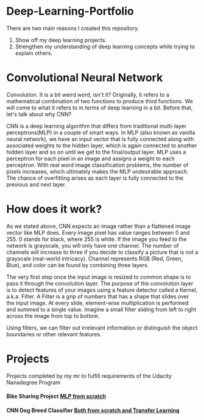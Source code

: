 # Deep-Learning-Portfolio
There are two main reasons I created this repository.
1) Show off my deep learning projects.
2) Strengthen my understanding of deep learning concepts while trying to explain others. 


# Convolutional Neural Network

Convolution. It is a bit weird word, isn't it?  Originally, it refers to a mathematical combination of two functions to produce third functions. We will come to what it refers to in terms of deep learning in a bit. Before that, let's talk about why CNN?

CNN is a deep learning algorithm that differs from traditional multi-layer perceptrons(MLP) in a couple of smart ways. In MLP (also known as vanilla neural network), we have an input vector that is fully connected along with associated weights to the hidden layer, which is again connected to another hidden layer and so on until we get to the final/output layer. MLP uses a perceptron for each pixel in an image and assigns a weight to each perceptron. With real word image classification problems, the number of pixels increases, which ultimately makes the MLP  undesirable approach. The chance of overfitting arises as each layer is fully connected to the previous and next layer. 

# How does it work?

As we stated above, CNN expects an image rather than a flattened image vector like MLP does. Every image pixel has value ranges between 0 and 255. 0 stands for black, where 255 is white. If the image you feed to the network is grayscale, you will only have one channel. The number of channels will increase to three if you decide to classify a picture that is not a grayscale (real-world intricacy). Channel represents RGB (Red, Green, Blue), and color can be found by combining three layers. 

The very first step once the input image is resized to common shape is to pass it through the convolution layer. The purpose of the convolution layer is to detect features of your images using a feature detector called a Kernel, a.k.a. Filter. A Filter is a grip of numbers that has a shape that slides over the input image. At every slide, element-wise multiplication is performed and summed to a single value. Imagine a small filter sliding from left to right across the image from top to bottom. 


Using filters, we can filter out irrelevant information or distinguish the object boundaries or other relevant features. 


# Projects

Projects completed by my mr to fulfill requirements of the Udacity Nanadegree Program

#### Bike Sharing Project [MLP from scratch](https://github.com/emrahsariboz/Deep-Learning-Portfolio/tree/master/Bike%20Sharing%20Project)

#### CNN Dog Breed Classifier [Both from scratch and Transfer Learning](https://github.com/emrahsariboz/Deep-Learning-Portfolio/tree/master/CNN%20Dog%20Breed%20Classifier)







